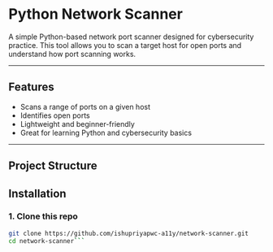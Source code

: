 # Python Network Scanner  

A simple Python-based network port scanner designed for cybersecurity practice. This tool allows you to scan a target host for open ports and understand how port scanning works.  

---

## Features  
- Scans a range of ports on a given host  
- Identifies open ports  
- Lightweight and beginner-friendly  
- Great for learning Python and cybersecurity basics  

---

## Project Structure  
## Installation

### 1. Clone this repo
```bash
git clone https://github.com/ishupriyapwc-a11y/network-scanner.git
cd network-scanner```
